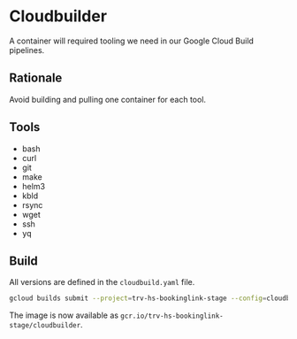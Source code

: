 # Cloudbuilder

A container will required tooling we need in our Google Cloud Build pipelines.

## Rationale

Avoid building and pulling one container for each tool.

## Tools 

- bash
- curl
- git
- make
- helm3
- kbld
- rsync
- wget
- ssh
- yq

## Build

All versions are defined in the `cloudbuild.yaml` file.

```sh
gcloud builds submit --project=trv-hs-bookinglink-stage --config=cloudbuild.yaml .
```

The image is now available as `gcr.io/trv-hs-bookinglink-stage/cloudbuilder`.
